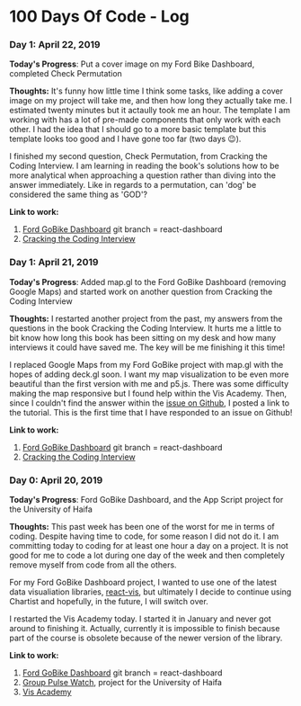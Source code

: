 # 100 Days Of Code - Log

### Day 1: April 22, 2019

**Today's Progress**: Put a cover image on my Ford Bike Dashboard, completed Check Permutation 

**Thoughts:** 
It's funny how little time I think some tasks, like adding a cover image on my project will take me, and then how long they actually take me. I estimated twenty minutes but it actaully took me an hour. The template I am working with has a lot of pre-made components that only work with each other. I had the idea that I should go to a more basic template but this template looks too good and I have gone too far (two days 😉).

I finished my second question, Check Permutation, from Cracking the Coding Interview. I am learning in reading the book's solutions how to be more analytical when approaching a question rather than diving into the answer immediately. Like in regards to a permutation, can 'dog' be considered the same thing as 'GOD'?

**Link to work:** 
1. [Ford GoBike Dashboard](https://github.com/iccir919/ford-gobike-dashboard) git branch = react-dashboard
2. [Cracking the Coding Interview](https://github.com/iccir919/CtCI)

### Day 1: April 21, 2019

**Today's Progress**: Added map.gl to the Ford GoBike Dashboard (removing Google Maps) and started work on another question from Cracking the Coding Interview

**Thoughts:** 
I restarted another project from the past, my answers from the questions in the book Cracking the Coding Interview. It hurts me a little to bit know how long this book has been sitting on my desk and how many interviews it could have saved me. The key will be me finishing it this time!

I replaced Google Maps from my Ford GoBike project with map.gl with the hopes of adding deck.gl soon. I want my map visualization to be even more beautiful than the first version with me and p5.js. There was some difficulty making the map responsive but I found help within the Vis Academy. Then, since I couldn't find the answer within the [issue on Github](https://github.com/uber/react-map-gl/issues/135), I posted a link to the tutorial. This is the first time that I have responded to an issue on Github!


**Link to work:** 
1. [Ford GoBike Dashboard](https://github.com/iccir919/ford-gobike-dashboard) git branch = react-dashboard
2. [Cracking the Coding Interview](https://github.com/iccir919/CtCI)


### Day 0: April 20, 2019

**Today's Progress**: Ford GoBike Dashboard, and the App Script project for the University of Haifa

**Thoughts:** 
This past week has been one of the worst for me in terms of coding. Despite having time to code, for some reason I did not do it. I am committing today to coding for at least one hour a day on a project. It is not good for me to code a lot during one day of the week and then completely remove myself from code from all the others. 

For my Ford GoBike Dashboard project, I wanted to use one of the latest data visualiation libraries, [react-vis](https://github.com/uber/react-vis), but ultimately I decide to continue using Chartist and hopefully, in the future, I will switch over.

I restarted the Vis Academy today. I started it in January and never got around to finishing it. Actually, currently it is impossible to finish because part of the course is obsolete because of the newer version of the library. 

**Link to work:** 
1. [Ford GoBike Dashboard](https://github.com/iccir919/ford-gobike-dashboard) git branch = react-dashboard
2. [Group Pulse Watch](https://github.com/iccir919/groupPulseWatch), project for the University of Haifa
3. [Vis Academy](http://vis.academy/#/)